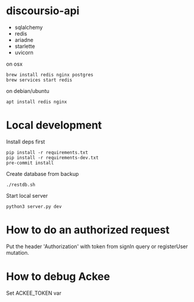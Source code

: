 # discoursio-api


- sqlalchemy
- redis
- ariadne
- starlette
- uvicorn

on osx
```
brew install redis nginx postgres
brew services start redis
```

on debian/ubuntu
```
apt install redis nginx
```

# Local development

Install deps first

```
pip install -r requirements.txt
pip install -r requirements-dev.txt
pre-commit install
```

Create database from backup
```
./restdb.sh
```

Start local server
```
python3 server.py dev
```

# How to do an authorized request

Put the header 'Authorization' with token from signIn query or registerUser mutation.

# How to debug Ackee

Set ACKEE_TOKEN var
